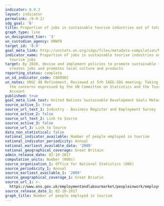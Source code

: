 ```yaml
---
indicator: 8.9.2
layout: indicator
permalink: /8-9-2/
sdg_goal: '8'
title: Proportion of jobs in sustainable tourism industries out of total tourism jobs
graph_type: line
un_designated_tier: '3'
un_custodian_agency: UNWTO
target_id: '8.9'
goal_meta_link: http://unstats.un.org/sdgs/files/metadata-compilation/Metadata-Goal-8.pdf
indicator_name: Proportion of jobs in sustainable tourism industries out of total
  tourism jobs
target: By 2030, devise and implement policies to promote sustainable tourism that
  creates jobs and promotes local culture and products
reporting_status: complete
un_sd_indicator_code: C080902
un_notes: UNSC 48 Refinement, Reviewed at 5th IAEG-SDG meeting; Taking into account
  the concerns expressed by the UN Committee on Statistics and the Tourism Satellite
  Account
published: true
goal_meta_link_text: United Nations Sustainable Development Goals Metadata: Goal 8 (pdf 525kB)
source_active_1: true
source_url_text_1: Industry - Business Register and Employment Survey (BRES)
source_active_2: false
source_url_text_2: Link to Source
source_active_3: false
source_url_3: Link to Source
data_non_statistical: false
national_indicator_available: Number of people employed in tourism
national_indicator_periodicity: Annual
national_earliest_available_data: '2009'
national_geographical_coverage: Great Britain
admin_release_date: 02-10-2017
computation_units: Number (000s)
source_organisation_1: Office for National Statistics (ONS)
source_periodicity_1: Annual
source_earliest_available_1: '2009'
source_geographical_coverage_1: Great Briatin
source_url_1: >-
  https://www.ons.gov.uk/employmentandlabourmarket/peopleinwork/employmentandemployeetypes/datasets/industry235digitsicbusinessregisterandemploymentsurveybrestable2
source_release_date_1: 02-10-2017
graph_title: Number of people employed in tourism
---
```

